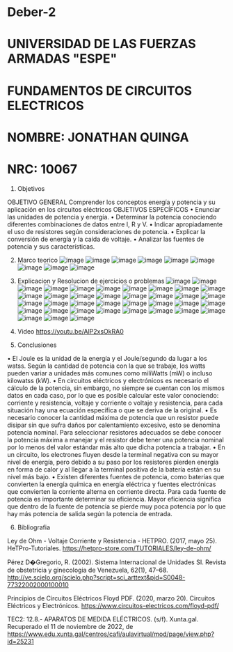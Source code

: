 # Deber-2
# UNIVERSIDAD DE LAS FUERZAS ARMADAS "ESPE"
# FUNDAMENTOS DE CIRCUITOS ELECTRICOS
# NOMBRE: JONATHAN QUINGA
# NRC: 10067

1. Objetivos

OBJETIVO GENERAL
Comprender los conceptos energía y potencia y su aplicación en los circuitos eléctricos
OBJETIVOS ESPECÍFICOS
•	Enunciar las unidades de potencia y energía.
•	Determinar la potencia conociendo diferentes combinaciones de datos entre I, R y V.
•	Indicar apropiadamente el uso de resistores según consideraciones de potencia.
•	Explicar la conversión de energía y la caída de voltaje.
•	Analizar las fuentes de potencia y sus características.

2. Marco teorico
![image](https://user-images.githubusercontent.com/117744175/202763306-b59000c8-d628-4836-b01f-cce8d10bee95.png)
![image](https://user-images.githubusercontent.com/117744175/202763425-b389a633-24b6-45d9-b572-54bf313bf678.png)
![image](https://user-images.githubusercontent.com/117744175/202763502-01f56c0a-293c-410e-8e94-2afac85286d7.png)
![image](https://user-images.githubusercontent.com/117744175/202763567-2f4f3cf8-864b-4f92-803f-189e7aafc2cd.png)
![image](https://user-images.githubusercontent.com/117744175/202763656-304be38e-fdf8-4200-8121-ddb400890f30.png)
![image](https://user-images.githubusercontent.com/117744175/202763973-33809604-2387-4696-83f1-d905794a0571.png)
![image](https://user-images.githubusercontent.com/117744175/202763998-82827453-e528-4016-9305-7175977f1c84.png)
![image](https://user-images.githubusercontent.com/117744175/202764027-fd184503-07bc-4701-9957-add0da2f8d0b.png)
![image](https://user-images.githubusercontent.com/117744175/202764042-02182f9e-97e0-47de-a667-7fec9c717ed6.png)

3. Explicacion y Resolucion de ejercicios o problemas
![image](https://user-images.githubusercontent.com/117744175/202764415-16420fff-c5a7-4e7d-bb35-8517b2e24ffd.png)
![image](https://user-images.githubusercontent.com/117744175/202764526-8066964e-5b26-4c9d-9930-3d5256f4f8ac.png)
![image](https://user-images.githubusercontent.com/117744175/202764742-cc5cb53c-030d-4c61-850c-8074abea361f.png)
![image](https://user-images.githubusercontent.com/117744175/202764793-5ce1be5b-5809-4a64-b3b5-a5845289dafd.png)
![image](https://user-images.githubusercontent.com/117744175/202764977-427e913a-4c91-439f-90d5-06fc4c8a1db7.png)
![image](https://user-images.githubusercontent.com/117744175/202765032-5ac2f869-9746-4b20-b530-d16fa5f89d94.png)
![image](https://user-images.githubusercontent.com/117744175/202765142-d10ceb85-6ae1-4e73-90c6-2763dd28fbbd.png)
![image](https://user-images.githubusercontent.com/117744175/202765212-18656140-4eeb-47df-b6e0-96686023e27e.png)
![image](https://user-images.githubusercontent.com/117744175/202765258-7f0fc145-ce65-4d3b-859f-aee700189dd3.png)
![image](https://user-images.githubusercontent.com/117744175/202765289-ae0c6950-54e8-4d6a-8c32-2079b3575c7b.png)
![image](https://user-images.githubusercontent.com/117744175/202765326-098d102f-7025-43bc-9eeb-6c3925a25711.png)
![image](https://user-images.githubusercontent.com/117744175/202765355-84336a97-e509-4847-807e-ac73ad108f94.png)
![image](https://user-images.githubusercontent.com/117744175/202765411-f6bc8120-b492-45d9-a429-dbeab556a6d9.png)
![image](https://user-images.githubusercontent.com/117744175/202765497-6fa50425-8dda-4711-a104-edc61c19a280.png)
![image](https://user-images.githubusercontent.com/117744175/202765610-90d38eca-614f-44fd-92a1-97f3d609e0c5.png)
![image](https://user-images.githubusercontent.com/117744175/202765661-e1bd9b59-5385-4cb6-9703-2c4e614c23f3.png)
![image](https://user-images.githubusercontent.com/117744175/202765697-bc377ff2-5fba-45c5-8c74-e3c889b34910.png)
![image](https://user-images.githubusercontent.com/117744175/202765772-c908f69d-f27c-40ff-8ac7-03d3907bc903.png)
![image](https://user-images.githubusercontent.com/117744175/202765844-f299bd87-edc5-424d-bac7-b4313342b115.png)
![image](https://user-images.githubusercontent.com/117744175/202765898-cfc56abe-d72e-4ac8-8d4c-a178774d8027.png)
![image](https://user-images.githubusercontent.com/117744175/202766001-bf7f670b-a66e-43ad-8566-6bdec836183e.png)
![image](https://user-images.githubusercontent.com/117744175/202766076-f4e7c635-7459-46dd-8cd3-904ff3a2c5c5.png)
![image](https://user-images.githubusercontent.com/117744175/202766117-724ef14e-b7de-47e4-8f85-4acf4eda89c4.png)
![image](https://user-images.githubusercontent.com/117744175/202766166-53b27dc1-c715-4307-8689-4be02dccb3dd.png)
![image](https://user-images.githubusercontent.com/117744175/202766230-6255b414-644e-421c-9572-5041ab231963.png)
![image](https://user-images.githubusercontent.com/117744175/202766276-68dbf926-ad6a-483d-84ac-3da273877d10.png)
![image](https://user-images.githubusercontent.com/117744175/202766310-4f2f16d2-2f21-461b-a993-c07d3dd8c49c.png)
![image](https://user-images.githubusercontent.com/117744175/202766343-226f49a5-4d4a-4554-8234-dbbaff6b177f.png)
![image](https://user-images.githubusercontent.com/117744175/202766375-ca88e371-a7b9-4caa-98fe-5d5ef1b0e3c8.png)
![image](https://user-images.githubusercontent.com/117744175/202766413-1938af21-fb14-48cf-ae25-0e67fd42ab98.png)
![image](https://user-images.githubusercontent.com/117744175/202766451-e38d5e49-4b9a-481a-ab42-8abca04e7b9f.png)
![image](https://user-images.githubusercontent.com/117744175/202766503-7c0c7980-37f8-463e-a327-2ff421516649.png)
![image](https://user-images.githubusercontent.com/117744175/202766546-71183d8f-850f-4048-b487-82f605873b0e.png)
![image](https://user-images.githubusercontent.com/117744175/202766587-980b31e1-cac0-4502-8c3d-bd475aa42263.png)
![image](https://user-images.githubusercontent.com/117744175/202766618-34a601c2-b05b-4102-bc67-e3e34c2460ab.png)
![image](https://user-images.githubusercontent.com/117744175/202766656-1ea891e3-3eb0-4217-aaea-41042f9dcb3d.png)
![image](https://user-images.githubusercontent.com/117744175/202766690-a1a0842c-e45e-494d-8501-a7e07d2bf248.png)

4. Video
https://youtu.be/AlP2xsOkRA0

5. Conclusiones

•	El Joule es la unidad de la energía y el Joule/segundo da lugar a los watss. Según la cantidad de potencia con la que se trabaje, los watts pueden variar a unidades más comunes como miliWatts (mW) o incluso kilowatss (kW).
•	En circuitos eléctricos y electrónicos es necesario el cálculo de la potencia, sin embargo, no siempre se cuentan con los mismos datos en cada caso, por lo que es posible calcular este valor conociendo: corriente y resistencia, voltaje y corriente o voltaje y resistencia, para cada situación hay una ecuación específica o que se deriva de la original.
•	Es necesario conocer la cantidad máxima de potencia que un resistor puede disipar sin que sufra daños por calentamiento excesivo, esto se denomina potencia nominal. Para seleccionar resistores adecuados se debe conocer la potencia máxima a manejar y el resistor debe tener una potencia nominal por lo menos del valor estándar más alto que dicha potencia a trabajar.
•	En un circuito, los electrones fluyen desde la terminal negativa con su mayor nivel de energía, pero debido a su paso por los resistores pierden energía en forma de calor y al llegar a la terminal positiva de la batería están en su nivel más bajo.
•	Existen diferentes fuentes de potencia, como baterías que convierten la energía química en energía eléctrica y fuentes electrónicas que convierten la corriente alterna en corriente directa. Para cada fuente de potencia es importante determinar su eficiencia. Mayor eficiencia significa que dentro de la fuente de potencia se pierde muy poca potencia por lo que hay más potencia de salida según la potencia de entrada.

6. Bibliografia 

Ley de Ohm - Voltaje Corriente y Resistencia - HETPRO. (2017, mayo 25). HeTPro-Tutoriales. https://hetpro-store.com/TUTORIALES/ley-de-ohm/

Pérez D�Gregorio, R. (2002). Sistema Internacional de Unidades SI. Revista de obstetricia y ginecologia de Venezuela, 62(1), 47–68. http://ve.scielo.org/scielo.php?script=sci_arttext&pid=S0048-77322002000100010

Principios de Circuitos Eléctricos Floyd PDF. (2020, marzo 20). Circuitos Eléctricos y Electrónicos. https://www.circuitos-electricos.com/floyd-pdf/

TEC2: 12.8.- APARATOS DE MEDIDA ELÉCTRICOS. (s/f). Xunta.gal. Recuperado el 11 de noviembre de 2022, de https://www.edu.xunta.gal/centros/cafi/aulavirtual/mod/page/view.php?id=25231

